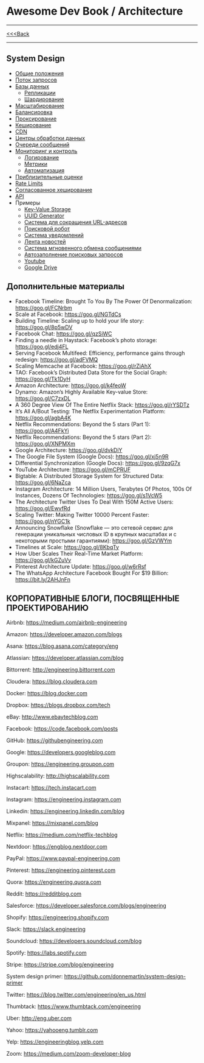 # Awesome Dev Book / Architecture

***
[<<<Back](../INDEX.md)
***

## System Design

- [Общие положения](0000_General.md)
- [Поток запросов](0010_Query_flow.md)
- [Базы данных](0020_Databases.md)
	- [Репликации](0021_DB_Replica.md)
	- [Шардирование](0022_DB_sharding.md)
- [Масштабирование](0030_Scaling.md)
- [Балансировка](0040_Balancer.md)
- [Проксирование](0041_Proxy.md)
- [Кеширование](0050_Cache.md)
- [CDN](0060_CDN.md)
- [Центры обработки данных](0070_Datacenters.md)
- [Очереди сообщений](0080_Databus.md)
- [Мониторинг и контроль](0090_Monitoring.md)
	- [Логирование](0091_Logs.md)
	- [Метрики](0092_Metrics.md)
	- [Автоматизация](0093_Automatization.md)
- [Приблизительные оценки](0100_Approximate_estimates.md)
- [Rate Limits](0110_Rate_Limiting.md)
- [Согласованное хеширование](0120_Consistent_hashing.md)
- [API](0130_API.md)
- Примеры
	- [Key-Value Storage](./examples/001_Key_value_storage.md)
	- [UUID Generator](./examples/002_UUID_Generator.md)
	- [Система для сокращения URL-адресов](./examples/003_Url_Shotener.md)
	- [Поисковой робот](./examples/004_Search_Crawler.md)
	- [Система уведомлений](./examples/005_Notifications.md)
	- [Лента новостей](./examples/006_News_feed.md)
	- [Система мгновенного обмена сообщениями](./examples/007_Chat_system.md)
	- [Автозаполнение поисковых запросов](./examples/008_Search_queries.md)
	- [Youtube](./examples/009_Youtube.md)
	- [Google Drive](./examples/010_Google_drive.md)


## Дополнительные материалы

- Facebook Timeline: Brought To You By The Power Of Denormalization: https://goo.gl/FCNrbm
- Scale at Facebook: https://goo.gl/NGTdCs
- Building Timeline: Scaling up to hold your life story: https://goo.gl/8p5wDV
- Facebook Chat: https://goo.gl/qzSiWC
- Finding a needle in Haystack: Facebook’s photo storage: https://goo.gl/edj4FL
- Serving Facebook Multifeed: Efficiency, performance gains through redesign: https://goo.gl/adFVMQ
- Scaling Memcache at Facebook: https://goo.gl/rZiAhX
- TAO: Facebook’s Distributed Data Store for the Social Graph: https://goo.gl/Tk1DyH
- Amazon Architecture: https://goo.gl/k4feoW
- Dynamo: Amazon’s Highly Available Key-value Store: https://goo.gl/C7zxDL
- A 360 Degree View Of The Entire Netflix Stack: https://goo.gl/rYSDTz
- It’s All A/Bout Testing: The Netflix Experimentation Platform: https://goo.gl/agbA4K
- Netflix Recommendations: Beyond the 5 stars (Part 1): https://goo.gl/A4FkYi
- Netflix Recommendations: Beyond the 5 stars (Part 2): https://goo.gl/XNPMXm
- Google Architecture: https://goo.gl/dvkDiY
- The Google File System (Google Docs): https://goo.gl/xj5n9R
- Differential Synchronization (Google Docs): https://goo.gl/9zqG7x
- YouTube Architecture: https://goo.gl/mCPRUF
- Bigtable: A Distributed Storage System for Structured Data: https://goo.gl/6NaZca
- Instagram Architecture: 14 Million Users, Terabytes Of Photos, 100s Of Instances, Dozens Of Technologies: https://goo.gl/s1VcW5
- The Architecture Twitter Uses To Deal With 150M Active Users: https://goo.gl/EwvfRd
- Scaling Twitter: Making Twitter 10000 Percent Faster: https://goo.gl/nYGC1k
- Announcing Snowflake (Snowflake — это сетевой сервис для генерации уникальных числовых ID в крупных масштабах и с некоторыми простыми гарантиями): https://goo.gl/GzVWYm
- Timelines at Scale: https://goo.gl/8KbqTy
- How Uber Scales Their Real-Time Market Platform: https://goo.gl/kGZuVy
- Pinterest Architecture Update: https://goo.gl/w6rRsf
- The WhatsApp Architecture Facebook Bought For $19 Billion: https://bit.ly/2AHJnFn

## КОРПОРАТИВНЫЕ БЛОГИ, ПОСВЯЩЕННЫЕ ПРОЕКТИРОВАНИЮ

Airbnb: https://medium.com/airbnb-engineering

Amazon: https://developer.amazon.com/blogs

Asana: https://blog.asana.com/category/eng

Atlassian: https://developer.atlassian.com/blog

Bittorrent: http://engineering.bittorrent.com

Cloudera: https://blog.cloudera.com

Docker: https://blog.docker.com

Dropbox: https://blogs.dropbox.com/tech

eBay: http://www.ebaytechblog.com

Facebook: https://code.facebook.com/posts

GitHub: https://githubengineering.com

Google: https://developers.googleblog.com

Groupon: https://engineering.groupon.com

Highscalability: http://highscalability.com

Instacart: https://tech.instacart.com

Instagram: https://engineering.instagram.com

Linkedin: https://engineering.linkedin.com/blog

Mixpanel: https://mixpanel.com/blog

Netflix: https://medium.com/netflix-techblog

Nextdoor: https://engblog.nextdoor.com

PayPal: https://www.paypal-engineering.com

Pinterest: https://engineering.pinterest.com

Quora: https://engineering.quora.com

Reddit: https://redditblog.com

Salesforce: https://developer.salesforce.com/blogs/engineering

Shopify: https://engineering.shopify.com

Slack: https://slack.engineering

Soundcloud: https://developers.soundcloud.com/blog

Spotify: https://labs.spotify.com

Stripe: https://stripe.com/blog/engineering

System design primer: https://github.com/donnemartin/system-design-primer

Twitter: https://blog.twitter.com/engineering/en_us.html

Thumbtack: https://www.thumbtack.com/engineering

Uber: http://eng.uber.com

Yahoo: https://yahooeng.tumblr.com

Yelp: https://engineeringblog.yelp.com

Zoom: https://medium.com/zoom-developer-blog


